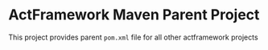 # ActFramework Maven Parent Project

This project provides parent `pom.xml` file for all other actframework projects